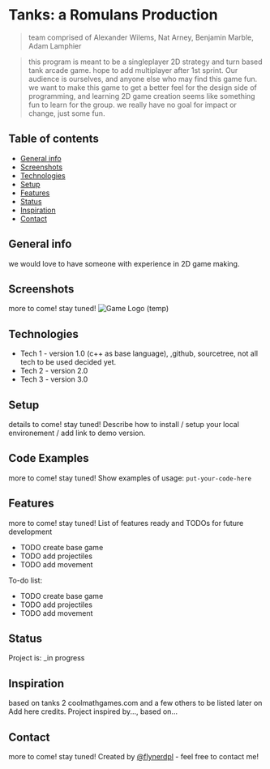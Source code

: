 # Tanks: a Romulans Production 
> team comprised of Alexander Wilems, Nat Arney, Benjamin Marble, Adam Lamphier

>this program is meant to be a singleplayer 2D strategy and turn based tank arcade game. hope to add multiplayer after 1st sprint.
Our audience is ourselves, and anyone else who may find this game fun. 
we want to make this game to get a better feel for the design side of programming, and learning 2D game creation seems like something fun to learn for the group. we really have no goal for impact or change, just some fun. 

## Table of contents
* [General info](#general-info)
* [Screenshots](#screenshots)
* [Technologies](#technologies)
* [Setup](#setup)
* [Features](#features)
* [Status](#status)
* [Inspiration](#inspiration)
* [Contact](#contact)

## General info
we would love to have someone with experience in 2D game making. 

## Screenshots
more to come! stay tuned!
![Game Logo (temp)](./BitBucket/tanks.jpeg)

## Technologies
* Tech 1 - version 1.0 (c++ as base language), ,github, sourcetree, not all tech to be used decided yet. 
* Tech 2 - version 2.0
* Tech 3 - version 3.0

## Setup
details to come! stay tuned!
Describe how to install / setup your local environement / add link to demo version.

## Code Examples
more to come! stay tuned!
Show examples of usage:
`put-your-code-here`

## Features
more to come! stay tuned!
List of features ready and TODOs for future development
* TODO create base game
* TODO add projectiles
* TODO add movement

To-do list:
* TODO create base game
* TODO add projectiles
* TODO add movement

## Status
Project is: _in progress

## Inspiration
based on tanks 2 coolmathgames.com
and a few others to be listed later on 
Add here credits. Project inspired by..., based on...

## Contact
more to come! stay tuned!
Created by [@flynerdpl](https://www.flynerd.pl/) - feel free to contact me!
